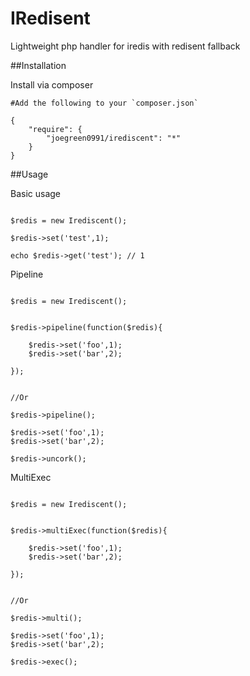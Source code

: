 IRedisent
========

Lightweight php handler for iredis with redisent fallback

##Installation

Install via composer

~~~
#Add the following to your `composer.json`

{
    "require": {
        "joegreen0991/irediscent": "*"
    }
}
~~~


##Usage

Basic usage

~~~

$redis = new Irediscent();

$redis->set('test',1);

echo $redis->get('test'); // 1

~~~

Pipeline

~~~

$redis = new Irediscent();


$redis->pipeline(function($redis){

    $redis->set('foo',1);
    $redis->set('bar',2);

});


//Or

$redis->pipeline();

$redis->set('foo',1);
$redis->set('bar',2);

$redis->uncork();

~~~


MultiExec

~~~

$redis = new Irediscent();


$redis->multiExec(function($redis){

    $redis->set('foo',1);
    $redis->set('bar',2);

});


//Or

$redis->multi();

$redis->set('foo',1);
$redis->set('bar',2);

$redis->exec();

~~~